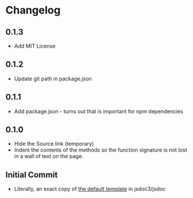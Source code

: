 # Changelog


## 0.1.3
- Add MIT License


## 0.1.2
- Update git path in package.json


## 0.1.1
- Add package.json - turns out that is important for npm dependencies


## 0.1.0
- Hide the Source link (temporary)
- Indent the contents of the methods so the function signature is not lost in
  a wall of text on the page.


## Initial Commit
- Literally, an exact copy of [the default template][default-template] in
  jsdoc3/jsdoc


[default-template]: https://github.com/jsdoc3/jsdoc/tree/master/templates/default

